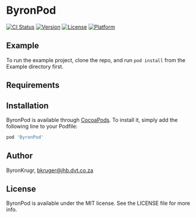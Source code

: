# ByronPod

[![CI Status](https://img.shields.io/travis/ByronKrugr/ByronPod.svg?style=flat)](https://travis-ci.org/ByronKrugr/ByronPod)
[![Version](https://img.shields.io/cocoapods/v/ByronPod.svg?style=flat)](https://cocoapods.org/pods/ByronPod)
[![License](https://img.shields.io/cocoapods/l/ByronPod.svg?style=flat)](https://cocoapods.org/pods/ByronPod)
[![Platform](https://img.shields.io/cocoapods/p/ByronPod.svg?style=flat)](https://cocoapods.org/pods/ByronPod)

## Example

To run the example project, clone the repo, and run `pod install` from the Example directory first.

## Requirements

## Installation

ByronPod is available through [CocoaPods](https://cocoapods.org). To install
it, simply add the following line to your Podfile:

```ruby
pod 'ByronPod'
```

## Author

ByronKrugr, bkruger@jhb.dvt.co.za

## License

ByronPod is available under the MIT license. See the LICENSE file for more info.
